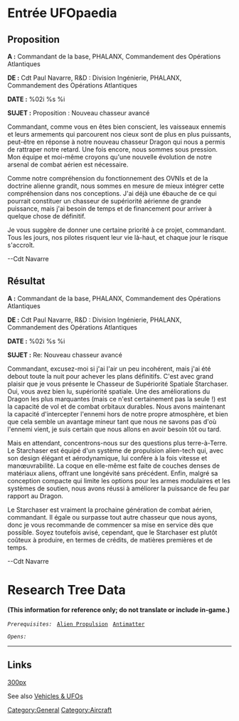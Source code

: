 # Entrée UFOpaedia

## Proposition

**A :** Commandant de la base, PHALANX, Commandement des Opérations
Atlantiques

**DE :** Cdt Paul Navarre, R&D : Division Ingénierie, PHALANX,
Commandement des Opérations Atlantiques

**DATE :** %02i %s %i

**SUJET :** Proposition : Nouveau chasseur avancé

Commandant, comme vous en êtes bien conscient, les vaisseaux ennemis et
leurs armements qui parcourent nos cieux sont de plus en plus puissants,
peut-être en réponse à notre nouveau chasseur Dragon qui nous a permis
de rattraper notre retard. Une fois encore, nous sommes sous pression.
Mon équipe et moi-même croyons qu'une nouvelle évolution de notre
arsenal de combat aérien est nécessaire.

Comme notre compréhension du fonctionnement des OVNIs et de la doctrine
alienne grandit, nous sommes en mesure de mieux intégrer cette
compréhension dans nos conceptions. J'ai déjà une ébauche de ce qui
pourrait constituer un chasseur de supériorité aérienne de grande
puissance, mais j'ai besoin de temps et de financement pour arriver à
quelque chose de définitif.

Je vous suggère de donner une certaine priorité à ce projet, commandant.
Tous les jours, nos pilotes risquent leur vie là-haut, et chaque jour le
risque s'accroît.

--Cdt Navarre

## Résultat

**A :** Commandant de la base, PHALANX, Commandement des Opérations
Atlantiques

**DE :** Cdt Paul Navarre, R&D : Division Ingénierie, PHALANX,
Commandement des Opérations Atlantiques

**DATE :** %02i %s %i

**SUJET :** Re: Nouveau chasseur avancé

Commandant, excusez-moi si j'ai l'air un peu incohérent, mais j'ai été
debout toute la nuit pour achever les plans définitifs. C'est avec grand
plaisir que je vous présente le Chasseur de Supériorité Spatiale
Starchaser. Oui, vous avez bien lu, supériorité spatiale. Une des
améliorations du Dragon les plus marquantes (mais ce n'est certainement
pas la seule !) est la capacité de vol et de combat orbitaux durables.
Nous avons maintenant la capacité d'intercepter l'ennemi hors de notre
propre atmosphère, et bien que cela semble un avantage mineur tant que
nous ne savons pas d'où l'ennemi vient, je suis certain que nous allons
en avoir besoin tôt ou tard.

Mais en attendant, concentrons-nous sur des questions plus
terre-à-Terre. Le Starchaser est équipé d'un système de propulsion
alien-tech qui, avec son design élégant et aérodynamique, lui confère à
la fois vitesse et manœuvrabilité. La coque en elle-même est faite de
couches denses de matériaux aliens, offrant une longévité sans
précédent. Enfin, malgré sa conception compacte qui limite les options
pour les armes modulaires et les systèmes de soutien, nous avons réussi
à améliorer la puissance de feu par rapport au Dragon.

Le Starchaser est vraiment la prochaine génération de combat aérien,
commandant. Il égale ou surpasse tout autre chasseur que nous ayons,
donc je vous recommande de commencer sa mise en service dès que
possible. Soyez toutefois avisé, cependant, que le Starchaser est plutôt
coûteux à produire, en termes de crédits, de matières premières et de
temps.

--Cdt Navarre

# Research Tree Data

**(This information for reference only; do not translate or include
in-game.)**

*`Prerequisites:`*
` `[`Alien Propulsion`](Research/Alien_Propulsion "wikilink")
` `[`Antimatter`](Research/Antimatter "wikilink")

*`Opens:`*

------------------------------------------------------------------------

## Links

[300px](image:Craft_starchaser.jpg‎ "wikilink")

See also [Vehicles & UFOs](Vehicles_&_UFOs "wikilink")

[Category:General](Category:General "wikilink")
[Category:Aircraft](Category:Aircraft "wikilink")